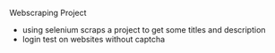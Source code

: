 Webscraping Project 
- using selenium scraps a project to get some titles and description
- login test on websites without captcha
